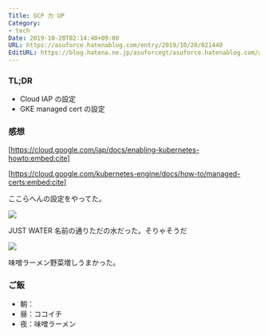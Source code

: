 ```yaml
---
Title: GCP 力 UP
Category:
- tech
Date: 2019-10-20T02:14:40+09:00
URL: https://asuforce.hatenablog.com/entry/2019/10/20/021440
EditURL: https://blog.hatena.ne.jp/asuforcegt/asuforce.hatenablog.com/atom/entry/26006613452338216
---
```


### TL;DR

- Cloud IAP の設定
- GKE managed cert の設定

###  感想

[https://cloud.google.com/iap/docs/enabling-kubernetes-howto:embed:cite]

[https://cloud.google.com/kubernetes-engine/docs/how-to/managed-certs:embed:cite]

ここらへんの設定をやってた。

<span itemtype="http://schema.org/Photograph" itemscope="itemscope"><img class="magnifiable" src="https://cdn-ak.f.st-hatena.com/images/fotolife/a/asuforcegt/20200807/20200807140512.jpg" itemprop="image"></span>

JUST WATER 名前の通りただの水だった。そりゃそうだ

<span itemtype="http://schema.org/Photograph" itemscope="itemscope"><img class="magnifiable" src="https://cdn-ak.f.st-hatena.com/images/fotolife/a/asuforcegt/20200807/20200807140519.jpg" itemprop="image"></span>

味噌ラーメン野菜増しうまかった。

### ご飯

- 朝：
- 昼：ココイチ
- 夜：味噌ラーメン
